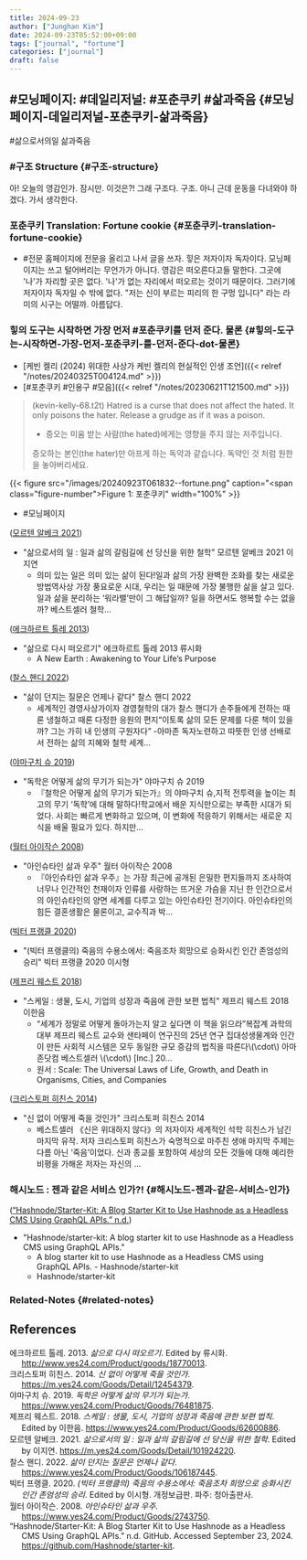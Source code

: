 ```yaml
---
title: 2024-09-23
author: ["Junghan Kim"]
date: 2024-09-23T05:52:00+09:00
tags: ["journal", "fortune"]
categories: ["journal"]
draft: false
---
```


## #모닝페이지: #데일리저널: #포춘쿠키 #삶과죽음 {#모닝페이지-데일리저널-포춘쿠키-삶과죽음}

\#삶으로서의일 삶과죽음


### #구조 Structure {#구조-structure}

아! 오늘의 영감인가. 잠시만. 이것은?! 그래 구조다. 구조. 아니 근데 운동을 다녀와야 하겠다. 가서 생각한다.


### 포춘쿠키 Translation: Fortune cookie {#포춘쿠키-translation-fortune-cookie}

-   \#전문 홈페이지에 전문을 올리고 나서 글을 쓰자. 힣은 저자이자 독자이다. 모닝페이지는 쓰고 털어버리는 무언가가 아니다. 영감은 떠오른다고들 말한다. 그곳에 '나'가 자리할 곳은 없다. '나'가 없는 자리에서 떠오르는 것이기 때문이다. 그러기에 저자이자 독자일 수 밖에 없다. "저는 신이 부르는 피리의 한 구멍 입니다" 라는 라미의 시구는 어떨까. 아름답다.


### 힣의 도구는 시작하면 가장 먼저 #포춘쿠키를 던저 준다. 물론 {#힣의-도구는-시작하면-가장-먼저-포춘쿠키-를-던저-준다-dot-물론}

-   [케빈 켈리 (2024) 위대한 사상가 케빈 켈리의 현실적인 인생 조언]({{< relref "/notes/20240325T004124.md" >}})
-   [#포춘쿠키 #인용구 #모음]({{< relref "/notes/20230621T121500.md" >}})

> (kevin-kelly-68.t2t) Hatred is a curse that does not affect the hated. It only poisons the hater. Release a grudge as if it was a poison.
>
> -   증오는 미움 받는 사람(the hated)에게는 영향을 주지 않는 저주입니다.
>
> 증오하는 본인(the hater)만 아프게 하는 독약과 같습니다. 독약인 것 처럼 원한을 놓아버리세요.

{{< figure src="/images/20240923T061832--fortune.png" caption="<span class=\"figure-number\">Figure 1: </span>포춘쿠키" width="100%" >}}

-   \#모닝페이지

(<a href="#citeproc_bib_item_5">모르텐 알베크 2021</a>)

-   "삶으로서의 일 : 일과 삶의 갈림길에 선 당신을 위한 철학" 모르텐 알베크 2021 이지연
    -   의미 있는 일은 의미 있는 삶이 된다!일과 삶의 가장 완벽한 조화를 찾는 새로운 방법역사상 가장 풍요로운 시대, 우리는 일 때문에 가장 불행한 삶을 살고 있다. 일과 삶을 분리하는 ‘워라밸’만이 그 해답일까? 일을 하면서도 행복할 수는 없을까? 베스트셀러 철학...

(<a href="#citeproc_bib_item_1">에크하르트 톨레 2013</a>)

-   "삶으로 다시 떠오르기" 에크하르트 톨레 2013 류시화
    -   A New Earth : Awakening to Your Life’s Purpose

(<a href="#citeproc_bib_item_6">찰스 핸디 2022</a>)

-   "삶이 던지는 질문은 언제나 같다" 찰스 핸디 2022
    -   세계적인 경영사상가이자 경영철학의 대가 찰스 핸디가 손주들에게 전하는 때론 냉철하고 때론 다정한 응원의 편지“이토록 삶의 모든 문제를 다룬 책이 있을까? 그는 가히 내 인생의 구원자다” -아마존 독자노련하고 따뜻한 인생 선배로서 전하는 삶의 지혜와 철학 세계...

(<a href="#citeproc_bib_item_3">야마구치 슈 2019</a>)

-   "독학은 어떻게 삶의 무기가 되는가" 야마구치 슈 2019
    -   『철학은 어떻게 삶의 무기가 되는가』의 야마구치 슈,지적 전투력을 높이는 최고의 무기 ‘독학’에 대해 말하다!학교에서 배운 지식만으로는 부족한 시대가 되었다. 사회는 빠르게 변화하고 있으며, 이 변화에 적응하기 위해서는 새로운 지식을 배울 필요가 있다. 하지만...

(<a href="#citeproc_bib_item_8">월터 아이작슨 2008</a>)

-   "아인슈타인 삶과 우주" 월터 아이작슨 2008
    -   『아인슈타인 삶과 우주』는 가장 최근에 공개된 은밀한 편지들까지 조사하여 너무나 인간적인 천재이자 인류를 사랑하는 뜨거운 가슴을 지닌 한 인간으로서의 아인슈타인의 양면 세계를 다루고 있는 아인슈타인 전기이다. 아인슈타인의 힘든 결혼생활은 물론이고, 교수직과 박...

(<a href="#citeproc_bib_item_7">빅터 프랭클 2020</a>)

-   "(빅터 프랭클의) 죽음의 수용소에서: 죽음조차 희망으로 승화시킨 인간 존엄성의 승리" 빅터 프랭클 2020 이시형

(<a href="#citeproc_bib_item_4">제프리 웨스트 2018</a>)

-   "스케일 : 생물, 도시, 기업의 성장과 죽음에 관한 보편 법칙" 제프리 웨스트 2018 이한음
    -   “세계가 정말로 어떻게 돌아가는지 알고 싶다면 이 책을 읽으라”복잡계 과학의 대부 제프리 웨스트 교수와 샌타페이 연구진의 25년 연구 집대성생물계와 인간이 만든 사회적 시스템은 모두 동일한 규모 증감의 법칙을 따른다\\(\cdot\\) 아마존닷컴 베스트셀러 \\(\cdot\\) [Inc.] 20...
    -   원서 : Scale: The Universal Laws of Life, Growth, and Death in Organisms, Cities, and Companies

(<a href="#citeproc_bib_item_2">크리스토퍼 히친스 2014</a>)

-   "신 없이 어떻게 죽을 것인가" 크리스토퍼 히친스 2014
    -   베스트셀러 《신은 위대하지 않다》의 저자이자 세계적인 석학 히친스가 남긴 마지막 유작. 저자 크리스토퍼 히친스가 숙명적으로 마주친 생애 마지막 주제는 다름 아닌 ‘죽음’이었다. 신과 종교를 포함하여 세상의 모든 것들에 대해 예리한 비평을 가해온 저자는 자신의 ...


### 해시노드 : 젠과 같은 서비스 인가?! {#해시노드-젠과-같은-서비스-인가}

(<a href="#citeproc_bib_item_9">“Hashnode/Starter-Kit: A Blog Starter Kit to Use Hashnode as a Headless CMS Using GraphQL APIs.” n.d.</a>)

-   "Hashnode/starter-kit: A blog starter kit to use Hashnode as a Headless CMS using GraphQL APIs."
    -   A blog starter kit to use Hashnode as a Headless CMS using GraphQL APIs. - Hashnode/starter-kit
    -   Hashnode/starter-kit


### Related-Notes {#related-notes}

## References

<style>.csl-entry{text-indent: -1.5em; margin-left: 1.5em;}</style><div class="csl-bib-body">
  <div class="csl-entry"><a id="citeproc_bib_item_1"></a>에크하르트 톨레. 2013. <i>삶으로 다시 떠오르기</i>. Edited by 류시화. <a href="http://www.yes24.com/Product/goods/18770013">http://www.yes24.com/Product/goods/18770013</a>.</div>
  <div class="csl-entry"><a id="citeproc_bib_item_2"></a>크리스토퍼 히친스. 2014. <i>신 없이 어떻게 죽을 것인가</i>. <a href="https://m.yes24.com/Goods/Detail/12454379">https://m.yes24.com/Goods/Detail/12454379</a>.</div>
  <div class="csl-entry"><a id="citeproc_bib_item_3"></a>야마구치 슈. 2019. <i>독학은 어떻게 삶의 무기가 되는가</i>. <a href="https://www.yes24.com/Product/Goods/76481875">https://www.yes24.com/Product/Goods/76481875</a>.</div>
  <div class="csl-entry"><a id="citeproc_bib_item_4"></a>제프리 웨스트. 2018. <i>스케일 : 생물, 도시, 기업의 성장과 죽음에 관한 보편 법칙</i>. Edited by 이한음. <a href="https://www.yes24.com/Product/Goods/62600886">https://www.yes24.com/Product/Goods/62600886</a>.</div>
  <div class="csl-entry"><a id="citeproc_bib_item_5"></a>모르텐 알베크. 2021. <i>삶으로서의 일 : 일과 삶의 갈림길에 선 당신을 위한 철학</i>. Edited by 이지연. <a href="https://m.yes24.com/Goods/Detail/101924220">https://m.yes24.com/Goods/Detail/101924220</a>.</div>
  <div class="csl-entry"><a id="citeproc_bib_item_6"></a>찰스 핸디. 2022. <i>삶이 던지는 질문은 언제나 같다</i>. <a href="https://www.yes24.com/Product/Goods/106187445">https://www.yes24.com/Product/Goods/106187445</a>.</div>
  <div class="csl-entry"><a id="citeproc_bib_item_7"></a>빅터 프랭클. 2020. <i>(빅터 프랭클의) 죽음의 수용소에서: 죽음조차 희망으로 승화시킨 인간 존엄성의 승리</i>. Edited by 이시형. 개정보급판. 파주: 청아출판사.</div>
  <div class="csl-entry"><a id="citeproc_bib_item_8"></a>월터 아이작슨. 2008. <i>아인슈타인 삶과 우주</i>. <a href="https://www.yes24.com/Product/Goods/2743750">https://www.yes24.com/Product/Goods/2743750</a>.</div>
  <div class="csl-entry"><a id="citeproc_bib_item_9"></a>“Hashnode/Starter-Kit: A Blog Starter Kit to Use Hashnode as a Headless CMS Using GraphQL APIs.” n.d. GitHub. Accessed September 23, 2024. <a href="https://github.com/Hashnode/starter-kit">https://github.com/Hashnode/starter-kit</a>.</div>
</div>
